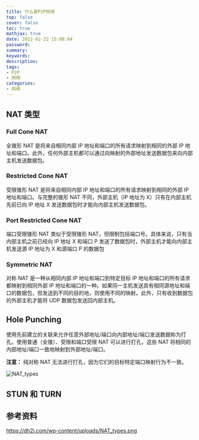 ```yaml
---
title: 什么是P2P网络
top: false
cover: false
toc: true
mathjax: true
date: 2022-02-22 15:08:04
password:
summary:
keywords:
description:
tags:
- P2P
- 网络
categories:
- 网络
---
```


## NAT 类型



### Full Cone NAT

全锥形 NAT 是将来自相同内部 IP 地址和端口的所有请求映射到相同的外部 IP 地址和端口。此外，任何外部主机都可以通过向映射的外部地址发送数据包来向内部主机发送数据包。

### Restricted Cone NAT

受限锥形 NAT 是将来自相同内部 IP 地址和端口的所有请求映射到相同的外部 IP 地址和端口。与完整的锥形 NAT 不同，外部主机（IP 地址为 X）只有在内部主机先前已向 IP 地址 X 发送数据包时才能向内部主机发送数据包。

### Port Restricted Cone NAT

端口受限锥形 NAT 类似于受限锥形 NAT，但限制包括端口号。具体来说，只有当内部主机之前已经向 IP 地址 X 和端口 P 发送了数据包时，外部主机才能向内部主机发送源 IP 地址为 X 和源端口 P 的数据包

### Symmetric NAT

对称 NAT 是一种从相同内部 IP 地址和端口到特定目标 IP 地址和端口的所有请求都映射到相同外部 IP 地址和端口的一种。如果同一主机发送具有相同源地址和端口的数据包，但发送到不同的目的地，则使用不同的映射。此外，只有收到数据包的外部主机才能将 UDP 数据包发送回内部主机。



## Hole Punching

使用先前建立的关联来允许任意外部地址/端口向内部地址/端口发送数据称为打孔。使用普通（全锥）、受限和端口受限 NAT 可以进行打孔，这些 NAT 将相同的内部地址/端口一致地映射到外部地址/端口。

**注意：** 纯对称 NAT 无法进行打孔，因为它们的目标特定端口映射行为不一致。

![NAT_types](https://cdn.jsdelivr.net/gh/greycodee/images@main/images/2022/02/22/NAT_types-20220222151007798.png)



## STUN 和 TURN





## 参考资料

https://dh2i.com/wp-content/uploads/NAT_types.png

